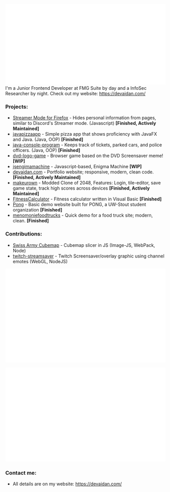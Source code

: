 ![Hi there 👋, I'm Aidan](img.svg)  
I'm a Junior Frontend Developer at FMG Suite by day and a InfoSec Researcher by night. Check out my website: https://devaidan.com/

### Projects:
- [Streamer Mode for Firefox](https://github.com/AidanSpeakss/streamer-mode-for-firefox) - Hides personal information from pages, similar to Discord's Streamer mode. (Javascript) **[Finished, Actively Maintained]**
- [javapizzaapp](https://github.com/AidanSpeakss/javapizzaapp) - Simple pizza app that shows proficiency with JavaFX and Java. (Java, OOP) **[Finished]**
- [java-console-program](https://github.com/AidanSpeakss/java-console-program) - Keeps track of tickets, parked cars, and police officers. (Java, OOP) **[Finished]** 
- [dvd-logo-game](https://github.com/AidanSpeakss/dvd-logo-game) - Browser game based on the DVD Screensaver meme! **[WIP]**  
- [jsengimamachine](https://github.com/AidanSpeakss/jsenigmamachine) - Javascript-based, Enigma Machine **[WIP]**  
- [devaidan.com](https://www.devaidan.com) - Portfolio website; responsive, modern, clean code. **[Finished, Actively Maintained]**  
- [makeurown](https://github.com/AidanSpeakss/makeurown) - Modded Clone of 2048, Features: Login, tile-editor, save game state, track high scores across devices **[Finished, Actively Maintained]**  
- [FitnessCalculator](https://github.com/AidanSpeakss/FitnessCalculator) - Fitness calculator written in Visual Basic **[Finished]**  
- [Pong](https://github.com/AidanSpeakss/pongwebsite) - Basic demo website built for PONG, a UW-Stout student organization **[Finished]**  
- [menomoniefoodtrucks](https://github.com/AidanSpeakss/menomoniefoodtrucks) - Quick demo for a food truck site; modern, clean. **[Finished]**  

### Contributions:
- [Swiss Army Cubemap](https://github.com/hieyou1/swiss-army-cubemap) - Cubemap slicer in JS (Image-JS, WebPack, Node)
- [twitch-streamsaver](https://github.com/hieyou1/twitch-streamsaver) - Twitch Screensaver/overlay graphic using channel emotes (WebGL, NodeJS)

![My github stats](https://raw.githubusercontent.com/AidanSpeakss/test/master/generated/overview.svg)

![Top Langs](https://raw.githubusercontent.com/AidanSpeakss/test/master/generated/languages.svg)

### Contact me:

- All details are on my website: https://devaidan.com/  

